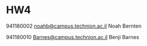 # HW4
941180002 noahb@campus.technion.ac.il Noah Bernten

941180010 Barnes@campus.technion.ac.il Benji Barnes
